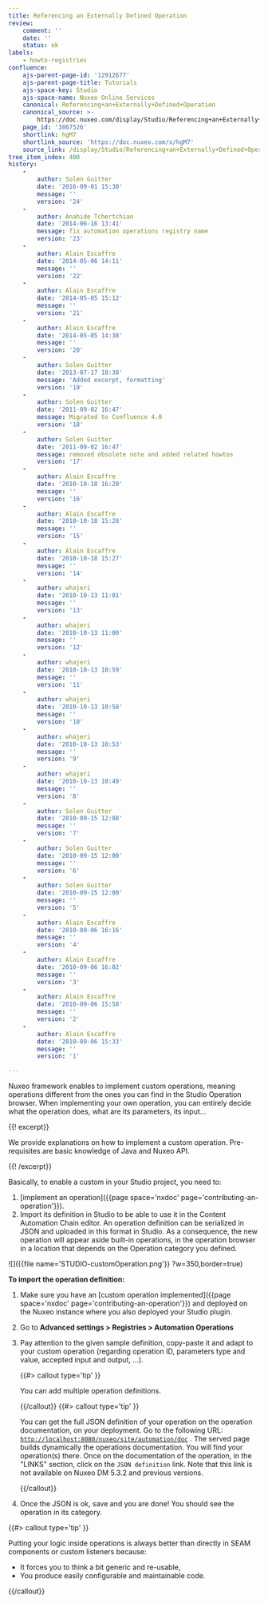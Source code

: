 ```yaml
---
title: Referencing an Externally Defined Operation
review:
    comment: ''
    date: ''
    status: ok
labels:
    - howto-registries
confluence:
    ajs-parent-page-id: '12912677'
    ajs-parent-page-title: Tutorials
    ajs-space-key: Studio
    ajs-space-name: Nuxeo Online Services
    canonical: Referencing+an+Externally+Defined+Operation
    canonical_source: >-
        https://doc.nuxeo.com/display/Studio/Referencing+an+Externally+Defined+Operation
    page_id: '3867526'
    shortlink: hgM7
    shortlink_source: 'https://doc.nuxeo.com/x/hgM7'
    source_link: /display/Studio/Referencing+an+Externally+Defined+Operation
tree_item_index: 400
history:
    -
        author: Solen Guitter
        date: '2016-09-01 15:30'
        message: ''
        version: '24'
    -
        author: Anahide Tchertchian
        date: '2014-06-16 13:41'
        message: fix automation operations registry name
        version: '23'
    -
        author: Alain Escaffre
        date: '2014-05-06 14:11'
        message: ''
        version: '22'
    -
        author: Alain Escaffre
        date: '2014-05-05 15:12'
        message: ''
        version: '21'
    -
        author: Alain Escaffre
        date: '2014-05-05 14:38'
        message: ''
        version: '20'
    -
        author: Solen Guitter
        date: '2013-07-17 18:38'
        message: 'Added excerpt, formatting'
        version: '19'
    -
        author: Solen Guitter
        date: '2011-09-02 16:47'
        message: Migrated to Confluence 4.0
        version: '18'
    -
        author: Solen Guitter
        date: '2011-09-02 16:47'
        message: removed obsolete note and added related howtos
        version: '17'
    -
        author: Alain Escaffre
        date: '2010-10-18 16:20'
        message: ''
        version: '16'
    -
        author: Alain Escaffre
        date: '2010-10-18 15:28'
        message: ''
        version: '15'
    -
        author: Alain Escaffre
        date: '2010-10-18 15:27'
        message: ''
        version: '14'
    -
        author: whajeri
        date: '2010-10-13 11:01'
        message: ''
        version: '13'
    -
        author: whajeri
        date: '2010-10-13 11:00'
        message: ''
        version: '12'
    -
        author: whajeri
        date: '2010-10-13 10:59'
        message: ''
        version: '11'
    -
        author: whajeri
        date: '2010-10-13 10:58'
        message: ''
        version: '10'
    -
        author: whajeri
        date: '2010-10-13 10:53'
        message: ''
        version: '9'
    -
        author: whajeri
        date: '2010-10-13 10:49'
        message: ''
        version: '8'
    -
        author: Solen Guitter
        date: '2010-09-15 12:08'
        message: ''
        version: '7'
    -
        author: Solen Guitter
        date: '2010-09-15 12:00'
        message: ''
        version: '6'
    -
        author: Solen Guitter
        date: '2010-09-15 12:00'
        message: ''
        version: '5'
    -
        author: Alain Escaffre
        date: '2010-09-06 16:16'
        message: ''
        version: '4'
    -
        author: Alain Escaffre
        date: '2010-09-06 16:02'
        message: ''
        version: '3'
    -
        author: Alain Escaffre
        date: '2010-09-06 15:58'
        message: ''
        version: '2'
    -
        author: Alain Escaffre
        date: '2010-09-06 15:33'
        message: ''
        version: '1'

---
```

Nuxeo framework enables to implement custom operations, meaning operations different from the ones you can find in the Studio Operation browser. When implementing your own operation, you can entirely decide what the operation does, what are its parameters, its input...

{{! excerpt}}

We provide explanations on how to implement a custom operation. Pre-requisites are basic knowledge of Java and Nuxeo API.

{{! /excerpt}}

Basically, to enable a custom in your Studio project, you need to:

1.  [implement an operation]({{page space='nxdoc' page='contributing-an-operation'}}).
2.  Import its definition in Studio to be able to use it in the Content Automation Chain editor.
    An operation definition can be serialized in JSON and uploaded in this format in Studio. As a consequence, the new operation will appear aside built-in operations, in the operation browser in a location that depends on the Operation category you defined.

![]({{file name='STUDIO-customOperation.png'}} ?w=350,border=true)

**To import the operation definition:**

1.  Make sure you have an [custom operation implemented]({{page space='nxdoc' page='contributing-an-operation'}}) and deployed on the Nuxeo instance where you also deployed your Studio plugin.
2.  Go to **Advanced settings > Registries > Automation Operations**
3.  Pay attention to the given sample definition, copy-paste it and adapt to your custom operation (regarding operation ID, parameters type and value, accepted input and output, ...).

    {{#> callout type='tip' }}

    You can add multiple operation definitions.

    {{/callout}} {{#> callout type='tip' }}

    You can get the full JSON definition of your operation on the operation documentation, on your deployment. Go to the following URL: [`http://localhost:8080/nuxeo/site/automation/doc`](http://localhost:8080/nuxeo/site/automation/doc) . The served page builds dynamically the operations documentation. You will find your operation(s) there. Once on the documentation of the operation, in the "LINKS" section, click on the `JSON definition` link. Note that this link is not available on Nuxeo DM 5.3.2 and previous versions.

    {{/callout}}
4.  Once the JSON is ok, save and you are done!
    You should see the operation in its category.

{{#> callout type='tip' }}

Putting your logic inside operations is always better than directly in SEAM components or custom listeners because:

*   It forces you to think a bit generic and re-usable,
*   You produce easily configurable and maintainable code.

{{/callout}}
